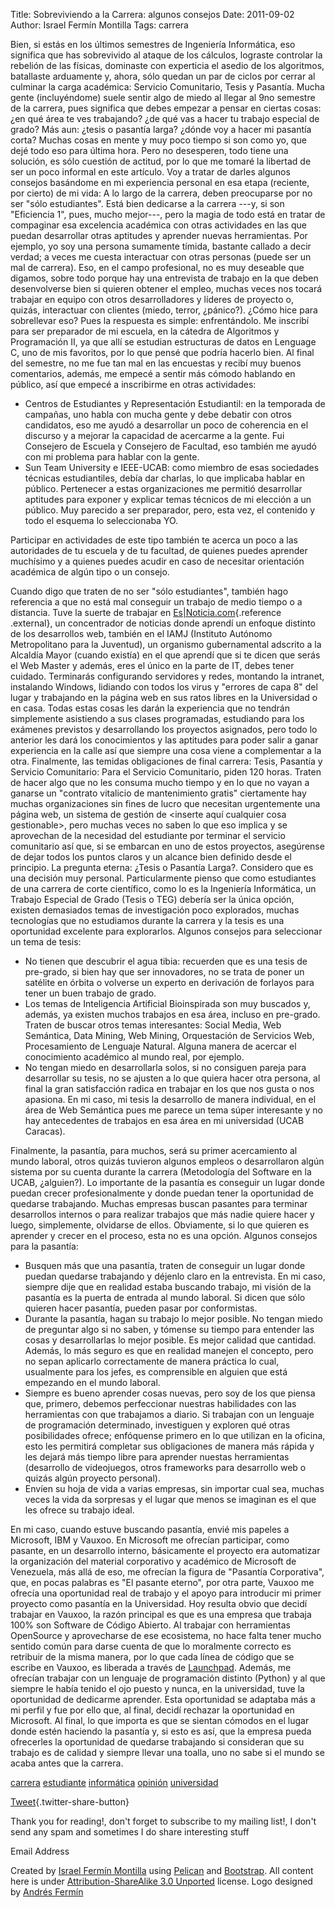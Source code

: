 Title: Sobreviviendo a la Carrera: algunos consejos
Date: 2011-09-02
Author: Israel Fermín Montilla
Tags: carrera

Bien, si estás en los últimos semestres de Ingeniería Informática, eso
significa que has sobrevivido al ataque de los cálculos, lograste
controlar la rebelión de las físicas, dominaste con experticia el asedio
de los algoritmos, batallaste arduamente y, ahora, sólo quedan un par de
ciclos por cerrar al culminar la carga académica: Servicio Comunitario,
Tesis y Pasantía. Mucha gente (incluyéndome) suele sentir algo de miedo
al llegar al 9no semestre de la carrera, pues significa que debes
empezar a pensar en ciertas cosas: ¿en qué área te ves trabajando? ¿de
qué vas a hacer tu trabajo especial de grado? Más aun: ¿tesis o pasantía
larga? ¿dónde voy a hacer mi pasantía corta? Muchas cosas en mente y muy
poco tiempo si son como yo, que dejé todo eso para última hora. Pero no
desesperen, todo tiene una solución, es sólo cuestión de actitud, por lo
que me tomaré la libertad de ser un poco informal en este artículo. Voy
a tratar de darles algunos consejos basándome en mi experiencia personal
en esa etapa (reciente, por cierto) de mi vida: A lo largo de la
carrera, deben preocuparse por no ser "sólo estudiantes". Está bien
dedicarse a la carrera ---y, si son "Eficiencia 1", pues, mucho
mejor---, pero la magia de todo está en tratar de compaginar esa
excelencia académica con otras actividades en las que puedan desarrollar
otras aptitudes y aprender nuevas herramientas. Por ejemplo, yo soy una
persona sumamente tímida, bastante callado a decir verdad; a veces me
cuesta interactuar con otras personas (puede ser un mal de carrera).
Eso, en el campo profesional, no es muy deseable que digamos, sobre todo
porque hay una entrevista de trabajo en la que deben desenvolverse bien
si quieren obtener el empleo, muchas veces nos tocará trabajar en equipo
con otros desarrolladores y líderes de proyecto o, quizás, interactuar
con clientes (miedo, terror, ¿pánico?). ¿Cómo hice para sobrellevar eso?
Pues la respuesta es simple: enfrentándolo. Me inscribí para ser
preparador de mi escuela, en la cátedra de Algoritmos y Programación II,
ya que allí se estudian estructuras de datos en Lenguage C, uno de mis
favoritos, por lo que pensé que podría hacerlo bien. Al final del
semestre, no me fue tan mal en las encuestas y recibí muy buenos
comentarios, además, me empecé a sentir más cómodo hablando en público,
así que empecé a inscribirme en otras actividades:

-   Centros de Estudiantes y Representación Estudiantil: en la temporada
    de campañas, uno habla con mucha gente y debe debatir con otros
    candidatos, eso me ayudó a desarrollar un poco de coherencia en el
    discurso y a mejorar la capacidad de acercarme a la gente. Fui
    Consejero de Escuela y Consejero de Facultad, eso también me ayudó
    con mi problema para hablar con la gente.
-   Sun Team University e IEEE-UCAB: como miembro de esas sociedades
    técnicas estudiantiles, debía dar charlas, lo que implicaba hablar
    en público. Pertenecer a estas organizaciones me permitió
    desarrollar aptitudes para exponer y explicar temas técnicos de mi
    elección a un público. Muy parecido a ser preparador, pero, esta
    vez, el contenido y todo el esquema lo seleccionaba YO.

Participar en actividades de este tipo también te acerca un poco a las
autoridades de tu escuela y de tu facultad, de quienes puedes aprender
muchísimo y a quienes puedes acudir en caso de necesitar orientación
académica de algún tipo o un consejo.

Cuando digo que traten de no ser "sólo estudiantes", también hago
referencia a que no está mal conseguir un trabajo de medio tiempo o a
distancia. Tuve la suerte de trabajar en
[Es|Noticia.com](http://www.es-noticia.com){.reference .external}, un
concentrador de noticias donde aprendí un enfoque distinto de los
desarrollos web, también en el IAMJ (Instituto Autónomo Metropolitano
para la Juventud), un organismo gubernamental adscrito a la Alcaldía
Mayor (cuando existía) en el que aprendí que si te dicen que serás el
Web Master y además, eres el único en la parte de IT, debes tener
cuidado. Terminarás configurando servidores y redes, montando la
intranet, instalando Windows, lidiando con todos los virus y "errores de
capa 8" del lugar y trabajando en la página web en sus ratos libres en
la Universidad o en casa. Todas estas cosas les darán la experiencia que
no tendrán simplemente asistiendo a sus clases programadas, estudiando
para los exámenes previstos y desarrollando los proyectos asignados,
pero todo lo anterior les dará los conocimientos y las aptitudes para
poder salir a ganar experiencia en la calle así que siempre una cosa
viene a complementar a la otra. Finalmente, las temidas obligaciones de
final carrera: Tesis, Pasantía y Servicio Comunitario: Para el Servicio
Comunitario, piden 120 horas. Traten de hacer algo que no les consuma
mucho tiempo y en lo que no vayan a ganarse un "contrato vitalicio de
mantenimiento gratis" ciertamente hay muchas organizaciones sin fines de
lucro que necesitan urgentemente una página web, un sistema de gestión
de &lt;inserte aquí cualquier cosa gestionable&gt;, pero muchas veces no
saben lo que eso implica y se aprovechan de la necesidad del estudiante
por terminar el servicio comunitario así que, si se embarcan en uno de
estos proyectos, asegúrense de dejar todos los puntos claros y un
alcance bien definido desde el principio. La pregunta eterna: ¿Tesis o
Pasantía Larga?. Considero que es una decisión muy personal.
Particularmente pienso que como estudiantes de una carrera de corte
científico, como lo es la Ingeniería Informática, un Trabajo Especial de
Grado (Tesis o TEG) debería ser la única opción, existen demasiados
temas de investigación poco explorados, muchas tecnologías que no
estudiamos durante la carrera y la tesis es una oportunidad excelente
para explorarlos. Algunos consejos para seleccionar un tema de tesis:

-   No tienen que descubrir el agua tibia: recuerden que es una tesis de
    pre-grado, si bien hay que ser innovadores, no se trata de poner un
    satélite en órbita o volverse un experto en derivación de forlayos
    para tener un buen trabajo de grado.
-   Los temas de Inteligencia Artificial Bioinspirada son muy buscados
    y, además, ya existen muchos trabajos en esa área, incluso en
    pre-grado. Traten de buscar otros temas interesantes: Social Media,
    Web Semántica, Data Mining, Web Mining, Orquestación de Servicios
    Web, Procesamiento de Lenguaje Natural. Alguna manera de acercar el
    conocimiento académico al mundo real, por ejemplo.
-   No tengan miedo en desarrollarla solos, si no consiguen pareja para
    desarrollar su tesis, no se ajusten a lo que quiera hacer otra
    persona, al final la gran satisfacción radica en trabajar en los que
    nos gusta o nos apasiona. En mi caso, mi tesis la desarrollo de
    manera individual, en el área de Web Semántica pues me parece un
    tema súper interesante y no hay antecedentes de trabajos en esa área
    en mi universidad (UCAB Caracas).

Finalmente, la pasantía, para muchos, será su primer acercamiento al
mundo laboral, otros quizás tuvieron algunos empleos o desarrollaron
algún sistema por su cuenta durante la carrera (Metodología del Software
en la UCAB, ¿alguien?). Lo importante de la pasantía es conseguir un
lugar donde puedan crecer profesionalmente y donde puedan tener la
oportunidad de quedarse trabajando. Muchas empresas buscan pasantes para
terminar desarrollos internos o para realizar trabajos que más nadie
quiere hacer y luego, simplemente, olvidarse de ellos. Obviamente, si lo
que quieren es aprender y crecer en el proceso, esta no es una opción.
Algunos consejos para la pasantía:

-   Busquen más que una pasantía, traten de conseguir un lugar donde
    puedan quedarse trabajando y déjenlo claro en la entrevista. En mi
    caso, siempre dije que en realidad estaba buscando trabajo, mi
    visión de la pasantía es la puerta de entrada al mundo laboral. Si
    dicen que sólo quieren hacer pasantía, pueden pasar
    por conformistas.
-   Durante la pasantía, hagan su trabajo lo mejor posible. No tengan
    miedo de preguntar algo si no saben, y tómense su tiempo para
    entender las cosas y desarrollarlas lo mejor posible. Es mejor
    calidad que cantidad. Además, lo más seguro es que en realidad
    manejen el concepto, pero no sepan aplicarlo correctamente de manera
    práctica lo cual, usualmente para los jefes, es comprensible en
    alguien que está empezando en el mundo laboral.
-   Siempre es bueno aprender cosas nuevas, pero soy de los que piensa
    que, primero, debemos perfeccionar nuestras habilidades con las
    herramientas con que trabajamos a diario. Si trabajan con un
    lenguaje de programación determinado, investiguen y exploren qué
    otras posibilidades ofrece; enfóquense primero en lo que utilizan en
    la oficina, esto les permitirá completar sus obligaciones de manera
    más rápida y les dejará más tiempo libre para aprender nuestas
    herramientas (desarrollo de videojuegos, otros frameworks para
    desarrollo web o quizás algún proyecto personal).
-   Envíen su hoja de vida a varias empresas, sin importar cual sea,
    muchas veces la vida da sorpresas y el lugar que menos se imaginan
    es el que les ofrece su trabajo ideal.

En mi caso, cuando estuve buscando pasantía, envié mis papeles a
Microsoft, IBM y Vauxoo. En Microsoft me ofrecían participar, como
pasante, en un desarrollo interno, básicamente el proyecto era
automatizar la organización del material corporativo y académico de
Microsoft de Venezuela, más allá de eso, me ofrecían la figura de
"Pasantía Corporativa", que, en pocas palabras es "El pasante eterno",
por otra parte, Vauxoo me ofrecía una oportunidad real de trabajo y el
apoyo para introducir mi primer proyecto como pasantía en la
Universidad. Hoy resulta obvio que decidí trabajar en Vauxoo, la razón
principal es que es una empresa que trabaja 100% son Software de Código
Abierto. Al trabajar con herramientas OpenSource y aprovecharse de ese
ecosistema, no hace falta tener mucho sentido común para darse cuenta de
que lo moralmente correcto es retribuir de la misma manera, por lo que
cada línea de código que se escribe en Vauxoo, es liberada a través de
[Launchpad](http://launchpad.net/~vauxoo). Además,
me ofrecían trabajar con un lenguaje de programación distinto (Python) y
al que siempre le había tenido el ojo puesto y nunca, en la universidad,
tuve la oportunidad de dedicarme aprender. Esta oportunidad se adaptaba
más a mi perfil y fue por ello que, al final, decidí rechazar la
oportunidad en Microsoft. Al final, lo que importa es que se sientan
cómodos en el lugar donde estén haciendo la pasantía y, si esto es así,
que la empresa pueda ofrecerles la oportunidad de quedarse trabajando si
consideran que su trabajo es de calidad y siempre llevar una toalla, uno
no sabe si el mundo se acaba antes que la carrera.

<div class="article-footer">

<span class="glyphicon glyphicon-tags" aria-hidden="true"></span>
[carrera](tag/carrera.html) [estudiante](tag/estudiante.html)
[informática](tag/informatica.html) [opinión](tag/opinion.html)
[universidad](tag/universidad.html)

<div class="social-buttoms">

<div class="social-link">

[Tweet](https://twitter.com/share){.twitter-share-button}

</div>

<div class="social-link">

<div class="fb-share-button"
data-href="http://iffm.me/sobreviviendo-a-la-carrera-algunos-consejos.html"
data-layout="button">

</div>

<div id="fb-root">

</div>

</div>

</div>

Thank you for reading!, don't forget to subscribe to my mailing list!, I
don't send any spam and sometimes I do share interesting stuff

<div id="mc_embed_signup">

<div id="mc_embed_signup_scroll">

<div class="mc-field-group">

Email Address

</div>

<div id="mce-responses" class="clear">

<div id="mce-error-response" class="response" style="display:none">

</div>

<div id="mce-success-response" class="response" style="display:none">

</div>

</div>

<div style="position: absolute; left: -5000px;" aria-hidden="true">

</div>

<div class="clear">

</div>

</div>

</div>

</div>

<div id="disqus_thread">

</div>

</div>

</div>

</div>

<div class="footer">

<div class="container">

<div class="row">

<div class="col-xs-8">

Created by [Israel Fermín Montilla](http://iffm.me) using
[Pelican](http://getpelican.com) and
[Bootstrap](http://getbootstrap.com). All content here is under
[Attribution-ShareAlike 3.0
Unported](https://creativecommons.org/licenses/by-sa/3.0/deed.en_US)
license. Logo designed by [Andrés Fermín](https://about.me/andresfermin)

</div>

</div>

</div>

</div>

